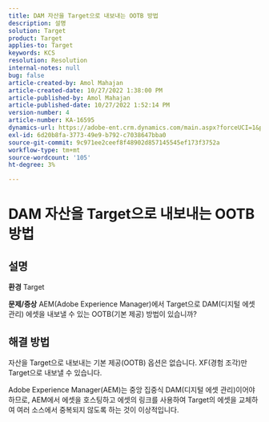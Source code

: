 ```yaml
---
title: DAM 자산을 Target으로 내보내는 OOTB 방법
description: 설명
solution: Target
product: Target
applies-to: Target
keywords: KCS
resolution: Resolution
internal-notes: null
bug: false
article-created-by: Amol Mahajan
article-created-date: 10/27/2022 1:38:00 PM
article-published-by: Amol Mahajan
article-published-date: 10/27/2022 1:52:14 PM
version-number: 4
article-number: KA-16595
dynamics-url: https://adobe-ent.crm.dynamics.com/main.aspx?forceUCI=1&pagetype=entityrecord&etn=knowledgearticle&id=86fb7590-fc55-ed11-bba2-6045bd006793
exl-id: 6d20b8fa-3773-49e9-b792-c7038647bba0
source-git-commit: 9c971ee2ceef8f48902d857145545ef173f3752a
workflow-type: tm+mt
source-wordcount: '105'
ht-degree: 3%

---
```


# DAM 자산을 Target으로 내보내는 OOTB 방법

## 설명

<b>환경</b>
Target


<b>문제/증상</b>
AEM(Adobe Experience Manager)에서 Target으로 DAM(디지털 에셋 관리) 에셋을 내보낼 수 있는 OOTB(기본 제공) 방법이 있습니까?


## 해결 방법


자산을 Target으로 내보내는 기본 제공(OOTB) 옵션은 없습니다. XF(경험 조각)만 Target으로 내보낼 수 있습니다.

Adobe Experience Manager(AEM)는 중앙 집중식 DAM(디지털 에셋 관리)이어야 하므로, AEM에서 에셋을 호스팅하고 에셋의 링크를 사용하여 Target의 에셋을 교체하여 여러 소스에서 중복되지 않도록 하는 것이 이상적입니다.
